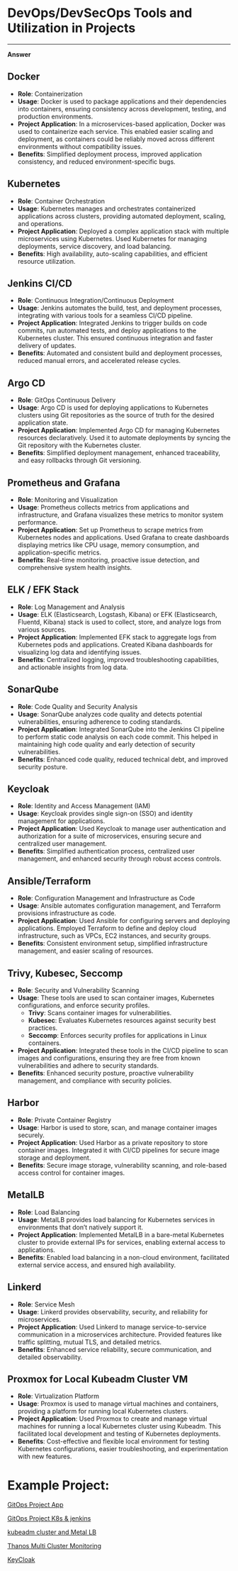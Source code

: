 # DevOps/DevSecOps Tools and Utilization in Projects
---
**Answer**

## Docker
- **Role**: Containerization
- **Usage**: Docker is used to package applications and their dependencies into containers, ensuring consistency across development, testing, and production environments.
- **Project Application**: In a microservices-based application, Docker was used to containerize each service. This enabled easier scaling and deployment, as containers could be reliably moved across different environments without compatibility issues.
- **Benefits**: Simplified deployment process, improved application consistency, and reduced environment-specific bugs.

## Kubernetes
- **Role**: Container Orchestration
- **Usage**: Kubernetes manages and orchestrates containerized applications across clusters, providing automated deployment, scaling, and operations.
- **Project Application**: Deployed a complex application stack with multiple microservices using Kubernetes. Used Kubernetes for managing deployments, service discovery, and load balancing.
- **Benefits**: High availability, auto-scaling capabilities, and efficient resource utilization.

## Jenkins CI/CD
- **Role**: Continuous Integration/Continuous Deployment
- **Usage**: Jenkins automates the build, test, and deployment processes, integrating with various tools for a seamless CI/CD pipeline.
- **Project Application**: Integrated Jenkins to trigger builds on code commits, run automated tests, and deploy applications to the Kubernetes cluster. This ensured continuous integration and faster delivery of updates.
- **Benefits**: Automated and consistent build and deployment processes, reduced manual errors, and accelerated release cycles.

## Argo CD
- **Role**: GitOps Continuous Delivery
- **Usage**: Argo CD is used for deploying applications to Kubernetes clusters using Git repositories as the source of truth for the desired application state.
- **Project Application**: Implemented Argo CD for managing Kubernetes resources declaratively. Used it to automate deployments by syncing the Git repository with the Kubernetes cluster.
- **Benefits**: Simplified deployment management, enhanced traceability, and easy rollbacks through Git versioning.

## Prometheus and Grafana
- **Role**: Monitoring and Visualization
- **Usage**: Prometheus collects metrics from applications and infrastructure, and Grafana visualizes these metrics to monitor system performance.
- **Project Application**: Set up Prometheus to scrape metrics from Kubernetes nodes and applications. Used Grafana to create dashboards displaying metrics like CPU usage, memory consumption, and application-specific metrics.
- **Benefits**: Real-time monitoring, proactive issue detection, and comprehensive system health insights.

## ELK / EFK Stack
- **Role**: Log Management and Analysis
- **Usage**: ELK (Elasticsearch, Logstash, Kibana) or EFK (Elasticsearch, Fluentd, Kibana) stack is used to collect, store, and analyze logs from various sources.
- **Project Application**: Implemented EFK stack to aggregate logs from Kubernetes pods and applications. Created Kibana dashboards for visualizing log data and identifying issues.
- **Benefits**: Centralized logging, improved troubleshooting capabilities, and actionable insights from log data.

## SonarQube
- **Role**: Code Quality and Security Analysis
- **Usage**: SonarQube analyzes code quality and detects potential vulnerabilities, ensuring adherence to coding standards.
- **Project Application**: Integrated SonarQube into the Jenkins CI pipeline to perform static code analysis on each code commit. This helped in maintaining high code quality and early detection of security vulnerabilities.
- **Benefits**: Enhanced code quality, reduced technical debt, and improved security posture.

## Keycloak
- **Role**: Identity and Access Management (IAM)
- **Usage**: Keycloak provides single sign-on (SSO) and identity management for applications.
- **Project Application**: Used Keycloak to manage user authentication and authorization for a suite of microservices, ensuring secure and centralized user management.
- **Benefits**: Simplified authentication process, centralized user management, and enhanced security through robust access controls.

## Ansible/Terraform
- **Role**: Configuration Management and Infrastructure as Code
- **Usage**: Ansible automates configuration management, and Terraform provisions infrastructure as code.
- **Project Application**: Used Ansible for configuring servers and deploying applications. Employed Terraform to define and deploy cloud infrastructure, such as VPCs, EC2 instances, and security groups.
- **Benefits**: Consistent environment setup, simplified infrastructure management, and easier scaling of resources.

## Trivy, Kubesec, Seccomp
- **Role**: Security and Vulnerability Scanning
- **Usage**: These tools are used to scan container images, Kubernetes configurations, and enforce security profiles.
    - **Trivy**: Scans container images for vulnerabilities.
    - **Kubesec**: Evaluates Kubernetes resources against security best practices.
    - **Seccomp**: Enforces security profiles for applications in Linux containers.
- **Project Application**: Integrated these tools in the CI/CD pipeline to scan images and configurations, ensuring they are free from known vulnerabilities and adhere to security standards.
- **Benefits**: Enhanced security posture, proactive vulnerability management, and compliance with security policies.

## Harbor
- **Role**: Private Container Registry
- **Usage**: Harbor is used to store, scan, and manage container images securely.
- **Project Application**: Used Harbor as a private repository to store container images. Integrated it with CI/CD pipelines for secure image storage and deployment.
- **Benefits**: Secure image storage, vulnerability scanning, and role-based access control for container images.

## MetalLB
- **Role**: Load Balancing
- **Usage**: MetalLB provides load balancing for Kubernetes services in environments that don’t natively support it.
- **Project Application**: Implemented MetalLB in a bare-metal Kubernetes cluster to provide external IPs for services, enabling external access to applications.
- **Benefits**: Enabled load balancing in a non-cloud environment, facilitated external service access, and ensured high availability.

## Linkerd
- **Role**: Service Mesh
- **Usage**: Linkerd provides observability, security, and reliability for microservices.
- **Project Application**: Used Linkerd to manage service-to-service communication in a microservices architecture. Provided features like traffic splitting, mutual TLS, and detailed metrics.
- **Benefits**: Enhanced service reliability, secure communication, and detailed observability.

## Proxmox for Local Kubeadm Cluster VM
- **Role**: Virtualization Platform
- **Usage**: Proxmox is used to manage virtual machines and containers, providing a platform for running local Kubernetes clusters.
- **Project Application**: Used Proxmox to create and manage virtual machines for running a local Kubernetes cluster using Kubeadm. This facilitated local development and testing of Kubernetes deployments.
- **Benefits**: Cost-effective and flexible local environment for testing Kubernetes configurations, easier troubleshooting, and experimentation with new features.

# Example Project:

[GitOps Project App](https://github.com/nasirnjs/ci-cd-app)

[GitOps Project K8s & jenkins](https://github.com/nasirnjs/ci-cd-k8s)

[kubeadm cluster and Metal LB](https://github.com/nasirnjs/kubernetes/tree/main/k8s-cluster-setup)

[Thanos Multi Cluster Monitoring](https://github.com/nasirnjs/multi-clus-monitor)

[KeyCloak](https://github.com/nasirnjs/keycloak)

